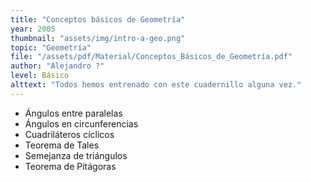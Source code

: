```yaml
---
title: "Conceptos básicos de Geometría"
year: 2005
thumbnail: "assets/img/intro-a-geo.png"
topic: "Geometría"
file: "/assets/pdf/Material/Conceptos_Básicos_de_Geometría.pdf"
author: "Alejandro ?"
level: Básico
alttext: "Todos hemos entrenado con este cuadernillo alguna vez."
---
```


<ul class="list-group list-group-flush">
  <li class="list-group-item">Ángulos entre paralelas</li>
  <li class="list-group-item">Ángulos en circunferencias</li>
  <li class="list-group-item">Cuadriláteros cíclicos</li>
  <li class="list-group-item">Teorema de Tales</li>
  <li class="list-group-item">Semejanza de triángulos</li>
  <li class="list-group-item">Teorema de Pitágoras</li>
</ul>